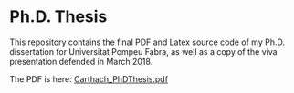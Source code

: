# Ph.D. Thesis
This repository contains the final PDF and Latex source code of my Ph.D. dissertation for Universitat Pompeu Fabra, as well as a copy of the viva presentation defended in March 2018.

The PDF is here:
[Carthach_PhDThesis.pdf](/PhdThesis/Carthach_PhDThesis.pdf)


